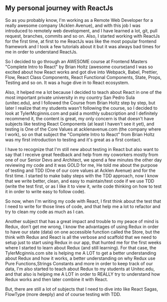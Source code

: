 ## My personal journey with ReactJs

So as you probably know, I'm working as a Remote Web Developer for a really awesome company (Acklen Avenue), and with this job I was
introduced to remotely web development, and I have learned a lot, git, pull request, branches, commits and so on. Also, I started working with ReactJs for the first time, at first to me ReactJs was like the most popular frontend framework and I took a few tutorials about it but it was always bad times for me in order to understand ReactJs.

So I decided to go through an AWESOME course at Frontend Masters "Complete Intro to React" by Brian Holtz (awesome course)and I was so excited about how React works and got dive into Webpack, Babel, Prettier, Flow, React Class Components, React Functional Components, State, Props, Testing and so on. It was a huge dive in to React ecosystem.

Also, it helped me a lot because I decided to teach about React in one of the most important private university in my country San Pedro Sula (unitec.edu), and I followed the Course from Brian Holtz step by step, but later I realize that my students wasn't following the course, so I decided to look at TylerMcginnis.com and paid a monthly subscription and I definitely recommend
it, the content is great, my only concern is that doesn't have subjects like testing React Components (at least I haven't see it yet), and testing is One of the Core Values at acklenavenue.com (the company where I work), so on that subject the "Complete Intro to React" from Brian Holtz was my first introduction to testing and it's great as a first contact.

I have to recognize that I'm still new about testing in React but also want to say that I receive great feedback and help from my coworkers mostly from one of our Senior Devs and Architect, we spend a few minutes the other day reviewing my code and it was GOLD for me, He told me about the purpose of testing and TDD (One of our core values at Acklen Avenue) and for the first time. I started to make baby steps with the TDD approach, now I know that we write better, clean, and easy to maintain/test code if we use TDD (write the test first, or as I like it to view it, write code thinking on how to test it in order to write easy to follow code).

So now, when I'm writing my code with React, I first think about the test that I need to write for those lines of code, and that help me a lot to refactor and try to clean my code as much as I can.

Another subject that has a great impact and trouble to my peace of mind is Redux, don't get me wrong, I know the advantages of using Redux in order to have our state (data) on one accessible function called the Store, but the think with Redux and React is all the verbose and scaffold that we need to setup just to start using Redux in our app, that hunted me for the first weeks
where I started to learn about Redux (and still learning). For that case, the TylerMcginnis.com site is helping me A LOT to get a better understanding about Redux and how it works, a better understanding on why Redux use Pure Functions,Strings Constants and more in order to keep track of our data, I'm also started to teach about Redux to my students at Unitec.edu, and that also
is helping me A LOT in order to REALLY try to understand how Redux works and then later combine it with React.

But, there are still a lot of subjects that I need to dive into like React Sagas, FlowType (more deeply) and of course testing with TDD.
